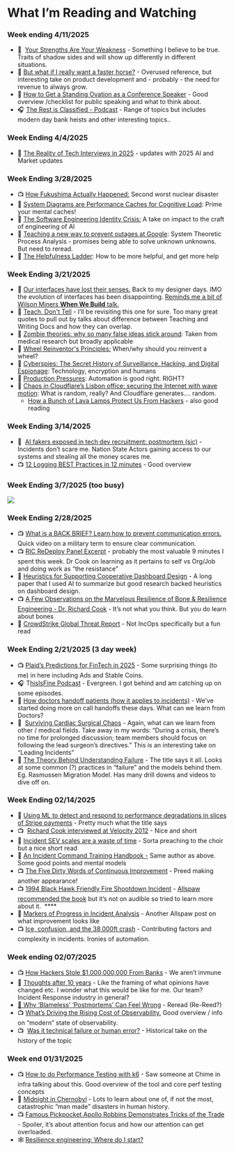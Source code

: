 # What I’m Reading and Watching

### Week ending 4/11/2025

- 📖  [Your Strengths Are Your Weakness](https://terriblesoftware.org/2025/03/31/your-strengths-are-your-weaknesses/) - Something I believe to be true. Traits of shadow sides and will show up differently in different situations.
- 📖 [But what if I really want a faster horse?](https://rakhim.exotext.com/but-what-if-i-really-want-a-faster-horse) - Overused reference, but interesting take on product development and - probably - the need for revenue to always grow.
- 📖 [How to Get a Standing Ovation as a Conference Speaker](https://akos.ma/blog/how-to-get-a-standing-ovation-as-a-conference-speaker/) - Good overview /checklist for public speaking and what to think about.
- 🎧 [The Rest is Classified - Podcast](https://podcasts.apple.com/ca/podcast/the-rest-is-classified/id1780384916) - Range of topics but includes modern day bank heists and other interesting topics..

### Week Ending 4/4/2025

- 📖 [The Reality of Tech Interviews in 2025](https://newsletter.pragmaticengineer.com/p/the-reality-of-tech-interviews) - updates with 2025 AI and Market updates

### Week Ending 3/28/2025

- 📺 [How Fukushima Actually Happened:](https://www.youtube.com/watch?v=NDeWmvJ2AOs) Second worst nuclear disaster
- 📖 [System Diagrams are Performance Caches for Cognitive Load](https://medium.com/@Spamaps/system-diagrams-are-performance-caches-for-cognitive-load-0a0d383d3bcd): Prime your mental caches!
- 📖 [The Software Engineering Identity Crisis:](https://annievella.com/posts/the-software-engineering-identity-crisis/) A take on impact to the craft of engineering of AI
- 📖 [Teaching a new way to prevent outages at Google](https://sre.google/stpa/teaching/): System Theoretic Process Analysis - promises being able to solve unknown unknowns. But need to reread.
- 📖 [The Helpfulness Ladder](https://sethholloway.com/helpfulness-ladder/): How to be more helpful, and get more help

### Week Ending 3/21/2025

- 📖 [Our interfaces have lost their senses.](https://wattenberger.com/thoughts/our-interfaces-have-lost-their-senses) Back to my designer days. IMO the evolution of interfaces has been disappointing. [Reminds me a bit of Wilson Miners **When We Build** talk.](https://www.youtube.com/watch?v=i2FPU7bKD9k)
- 📖 [Teach, Don't Tell](https://stevelosh.com/blog/2013/09/teach-dont-tell/) - I’ll be revisiting this one for sure. Too many great quotes to pull out by talks about difference between Teaching and Writing Docs and how they can overlap.
- 📖 [Zombie theories: why so many false ideas stick around](https://eiko-fried.com/zombie-theories-why-so-many-false-ideas-stick-around/): Taken from medical research but broadly applicable
- 📖 [Wheel Reinventor's Principles:](https://tobloef.com/blog/wheel-reinventors-principles/) When/why should you reinvent a wheel?
- 📕 [Cyberspies: The Secret History of Surveillance, Hacking, and Digital Espionage](https://www.amazon.ca/Cyberspies-History-Surveillance-Hacking-Espionage/dp/1681774593): Technology, encryption and humans
- 📖 [Production Pressures](https://wolfman.dev/posts/production-pressures/): Automation is good right. RIGHT?
- 📖 [Chaos in Cloudflare’s Lisbon office: securing the Internet with wave motion](https://blog.cloudflare.com/chaos-in-cloudflare-lisbon-office-securing-the-internet-with-wave-motion/): What is random, really? And Cloudflare generates…. random.
    - [How a Bunch of Lava Lamps Protect Us From Hackers](https://www.wired.com/story/cloudflare-lava-lamps-protect-from-hackers/) - also good reading

### Week Ending 3/14/2025

- 📖  [AI fakers exposed in tech dev recruitment: postmortem (sic)](https://newsletter.pragmaticengineer.com/p/ai-fakers) - Incidents don’t scare me. Nation State Actors gaining access to our systems and stealing all the money scares me.
- 📺 [12 Logging BEST Practices in 12 minutes](https://www.youtube.com/watch?v=I2mWnh66Bkg) - Good overview

### Week Ending 3/7/2025 (too busy)

![](https://media2.giphy.com/media/v1.Y2lkPTc5NDFmZGM2aTdkMGx3NmY5eTMyN2kyYXZtaHVxZzVzenRudTg2Z3Fwa2VscDY0NyZlcD12MV9naWZzX3NlYXJjaCZjdD1n/q6RoNkLlFNjaw/giphy.gif)

### Week Ending 2/28/2025

- 📺 [What is a BACK BRIEF? Learn how to prevent communication errors.](https://www.youtube.com/watch?v=NAIyN03cSIk) Quick video on a military term to ensure clear communication.
- 📺 [RIC ReDeploy Panel Excerpt](https://www.youtube.com/watch?v=GXxHiZvxRSE&t=8s) - probably the most valuable 9 minutes I spent this week. Dr Cook on learning as it pertains to self vs Org/Job and doing work as “the resistance”
- 📖 [Heuristics for Supporting Cooperative Dashboard Design](https://arxiv.org/pdf/2308.04514) - A long paper that I used AI to summarize but good research backed heuristics on dashboard design.
- 📺 [A Few Observations on the Marvelous Resilience of Bone & Resilience Engineering - Dr. Richard Cook](https://www.youtube.com/watch?v=8LbePBiOvZ4) - It’s not what you think. But you do learn about bones
- 📖 [CrowdStrike Global Threat Report](https://chime.slack.com/archives/CFGJYG8R2/p1740669239353279) - Not IncOps specifically but a fun read

### Week Ending 2/21/2025 (3 day week)

- 📺 [Plaid’s Predictions for FinTech in 2025](https://plaid.com/events/fintech-predictions-2025-on-demand/#) - Some surprising things (to me) in here including Ads and Stable Coins.
- 🎧 T[hisIsFine Podcast](https://www.thisisfinepod.com/) - Evergreen. I got behind and am catching up on some episodes.
- 📖 [How doctors handoff patients (how it applies to incidents)](https://www.reddit.com/r/sre/comments/1ipradd/how_doctors_handoff_patients_how_it_applies_to/) - We’ve started doing more on call handoffs these days. What can we learn from Doctors?
- 📖  [Surviving Cardiac Surgical Chaos](https://robpostonblog.wordpress.com/2025/02/04/dealing-with-chaos-during-cardiac-surgery/) - Again, what can we learn from other / medical fields. Take away in my words: “During a crisis, there’s no time for prolonged discussion; team members should focus on following the lead surgeon’s directives.” This is an interesting take on “Leading Incidents”
- 📖 [The Theory Behind Understanding Failure](https://iamevan.me/blog/the-theory-behind-understanding-failure/) - The title says it all. Looks at some common (?) practices in “failure” and the models behind them. Eg. Rasmussen Migration Model. Has many drill downs and videos to dive off on.

### Week Ending 02/14/2025

- 📖 [Using ML to detect and respond to performance degradations in slices of Stripe payments](https://stripe.com/blog/using-ml-to-detect-and-respond-to-performance-degradations-in-slices-of-stripe-payments) - Pretty much what the title says
- 📺  [Richard Cook interviewed at Velocity 2012](https://www.youtube.com/watch?v=R_PDc0HFdP0) - Nice and short
- 📖 [Incident SEV scales are a waste of time](https://blog.danslimmon.com/2025/01/29/incident-sev-scales-are-a-waste-of-time/) - Sorta preaching to the choir but a nice short read
- 📖 [An Incident Command Training Handbook -](https://blog.danslimmon.com/2019/06/24/an-incident-command-training-handbook/) Same author as above. Some good points and mental models
- 📺 [The Five Dirty Words of Continuous Improvement](https://www.youtube.com/watch?v=ZXXaCCbpNYw) - Preed making another appearance!
- 📺 [1994 Black Hawk Friendly Fire Shootdown Incident](https://www.youtube.com/watch?v=QpIUTqbByTE) - [Allspaw recommended the book](https://www.amazon.ca/Friendly-Fire-Accidental-Shootdown-Northern/dp/0691095183) but it’s not on audible so tried to learn more about it.  ****
- 📖 [Markers of Progress in Incident Analysis](https://www.adaptivecapacitylabs.com/2019/11/20/markers-of-progress-incident-analysis/) - Another Allspaw post on what improvement looks like
- 📺 [Ice, confusion, and the 38,000ft crash](https://www.youtube.com/watch?v=s4S7tRnSQmI) - Contributing factors and complexity in incidents. Ironies of automation.

### Week ending 02/07/2025

- 📺 [How Hackers Stole $1,000,000,000 From Banks](https://www.youtube.com/watch?v=WyQ7z8BMwwk) - We aren’t immune
- 📖 [Thoughts after 10 years](https://chriskiehl.com/article/thoughts-after-10-years) - Like the framing of what opinions have changed etc. I wonder what this would be like for me. Our team? Incident Response industry in general?
- [📖 Why ‘Blameless’ ‘Postmortems’ Can Feel Wrong](https://medium.com/@jpaulreed/why-blameless-postmortems-might-feel-wrong-cbeee00d51b2) - Reread (Re-Reed?)
- 📺 [What’s Driving the Rising Cost of Observability.](https://thenewstack.io/whats-driving-the-rising-cost-of-observability/)  Good overview / info on “modern” state of observability.
- 📺  [Was it technical failure or human error?](https://www.youtube.com/watch?v=Ygx2AI2RtkI) - Historical take on the history of the topic

### Week end 01/31/2025

- 📺 [How to do Performance Testing with k6](https://www.youtube.com/watch?v=ghuo8m7AXEM) - Saw someone at Chime in infra talking about this. Good overview of the tool and core perf testing concepts
- 📕 [Midnight in Chernobyl](https://en.wikipedia.org/wiki/Midnight_in_Chernobyl) - Lots to learn about one of, if not the most, catastrophic “man made” disasters in human history.
- 📺 [Famous Pickpocket Apollo Robbins Demonstrates Tricks of the Trade](https://www.youtube.com/watch?v=Ra6YhLvauJk) - Spoiler, it’s about attention focus and how our attention can get overloaded.
- 🕸️ [Resilience engineering: Where do I start?](https://github.com/lorin/resilience-engineering/blob/master/intro.md)

###